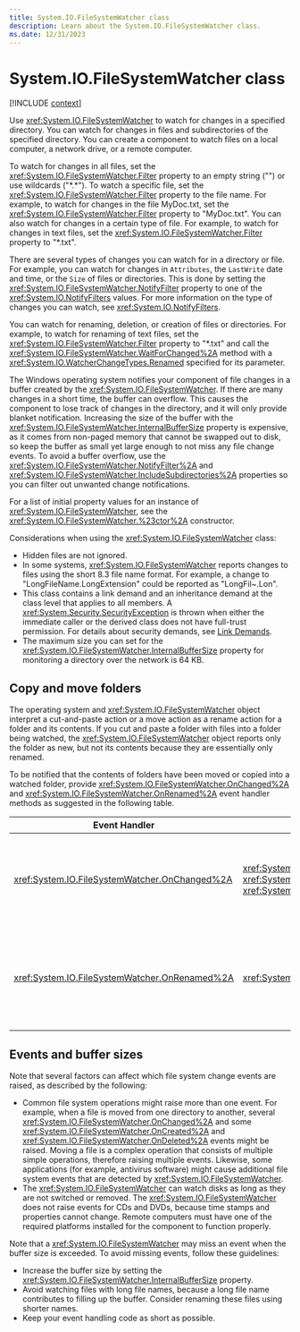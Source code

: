 ```yaml
---
title: System.IO.FileSystemWatcher class
description: Learn about the System.IO.FileSystemWatcher class.
ms.date: 12/31/2023
---
```

# System.IO.FileSystemWatcher class

[!INCLUDE [context](includes/context.md)]

Use <xref:System.IO.FileSystemWatcher> to watch for changes in a specified directory. You can watch for changes in files and subdirectories of the specified directory. You can create a component to watch files on a local computer, a network drive, or a remote computer.

To watch for changes in all files, set the <xref:System.IO.FileSystemWatcher.Filter> property to an empty string ("") or use wildcards ("*.\*"). To watch a specific file, set the <xref:System.IO.FileSystemWatcher.Filter> property to the file name. For example, to watch for changes in the file MyDoc.txt, set the <xref:System.IO.FileSystemWatcher.Filter> property to "MyDoc.txt". You can also watch for changes in a certain type of file. For example, to watch for changes in text files, set the <xref:System.IO.FileSystemWatcher.Filter> property to "\*.txt".

There are several types of changes you can watch for in a directory or file. For example, you can watch for changes in `Attributes`, the `LastWrite` date and time, or the `Size` of files or directories. This is done by setting the <xref:System.IO.FileSystemWatcher.NotifyFilter> property to one of the <xref:System.IO.NotifyFilters> values. For more information on the type of changes you can watch, see <xref:System.IO.NotifyFilters>.

You can watch for renaming, deletion, or creation of files or directories. For example, to watch for renaming of text files, set the <xref:System.IO.FileSystemWatcher.Filter> property to "*.txt" and call the <xref:System.IO.FileSystemWatcher.WaitForChanged%2A> method with a <xref:System.IO.WatcherChangeTypes.Renamed> specified for its parameter.

The Windows operating system notifies your component of file changes in a buffer created by the <xref:System.IO.FileSystemWatcher>. If there are many changes in a short time, the buffer can overflow. This causes the component to lose track of changes in the directory, and it will only provide blanket notification. Increasing the size of the buffer with the <xref:System.IO.FileSystemWatcher.InternalBufferSize> property is expensive, as it comes from non-paged memory that cannot be swapped out to disk, so keep the buffer as small yet large enough to not miss any file change events. To avoid a buffer overflow, use the <xref:System.IO.FileSystemWatcher.NotifyFilter%2A> and <xref:System.IO.FileSystemWatcher.IncludeSubdirectories%2A> properties so you can filter out unwanted change notifications.

For a list of initial property values for an instance of <xref:System.IO.FileSystemWatcher>, see the <xref:System.IO.FileSystemWatcher.%23ctor%2A> constructor.

Considerations when using the <xref:System.IO.FileSystemWatcher> class:

- Hidden files are not ignored.
- In some systems, <xref:System.IO.FileSystemWatcher> reports changes to files using the short 8.3 file name format. For example, a change to  "LongFileName.LongExtension" could be reported as "LongFil~.Lon".
- This class contains a link demand and an inheritance demand at the class level that applies to all members. A <xref:System.Security.SecurityException> is thrown when either the immediate caller or the derived class does not have full-trust permission. For details about security demands, see [Link Demands](/dotnet/framework/misc/link-demands).
- The maximum size you can set for the <xref:System.IO.FileSystemWatcher.InternalBufferSize> property for monitoring a directory over the network is 64 KB.

## Copy and move folders

The operating system and <xref:System.IO.FileSystemWatcher> object interpret a cut-and-paste action or a move action as a rename action for a folder and its contents. If you cut and paste a folder with files into a folder being watched, the <xref:System.IO.FileSystemWatcher> object reports only the folder as new, but not its contents because they are essentially only renamed.

To be notified that the contents of folders have been moved or copied into a watched folder, provide <xref:System.IO.FileSystemWatcher.OnChanged%2A> and <xref:System.IO.FileSystemWatcher.OnRenamed%2A> event handler methods as suggested in the following table.

|Event Handler|Events Handled|Performs|
|-------------------|--------------------|--------------|
|<xref:System.IO.FileSystemWatcher.OnChanged%2A>|<xref:System.IO.FileSystemWatcher.Changed>, <xref:System.IO.FileSystemWatcher.Created>, <xref:System.IO.FileSystemWatcher.Deleted>|Report changes in file attributes, created files, and deleted files.|
|<xref:System.IO.FileSystemWatcher.OnRenamed%2A>|<xref:System.IO.FileSystemWatcher.Renamed>|List the old and new paths of renamed files and folders, expanding recursively if needed.|

## Events and buffer sizes

Note that several factors can affect which file system change events are raised, as described by the following:

- Common file system operations might raise more than one event. For example, when a file is moved from one directory to another, several <xref:System.IO.FileSystemWatcher.OnChanged%2A> and some <xref:System.IO.FileSystemWatcher.OnCreated%2A> and <xref:System.IO.FileSystemWatcher.OnDeleted%2A> events might be raised. Moving a file is a complex operation that consists of multiple simple operations, therefore raising multiple events. Likewise, some applications (for example, antivirus software) might cause additional file system events that are detected by <xref:System.IO.FileSystemWatcher>.
- The <xref:System.IO.FileSystemWatcher> can watch disks as long as they are not switched or removed. The <xref:System.IO.FileSystemWatcher> does not raise events for CDs and DVDs, because time stamps and properties cannot change. Remote computers must have one of the required platforms installed for the component to function properly.

Note that a <xref:System.IO.FileSystemWatcher> may miss an event when the buffer size is exceeded. To avoid missing events, follow these guidelines:

- Increase the buffer size by setting the <xref:System.IO.FileSystemWatcher.InternalBufferSize> property.
- Avoid watching files with long file names, because a long file name contributes to filling up the buffer. Consider renaming these files using shorter names.
- Keep your event handling code as short as possible.
